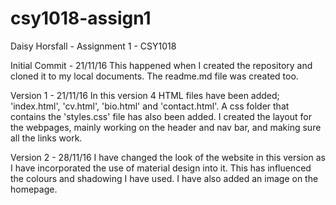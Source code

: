 # csy1018-assign1
Daisy Horsfall - Assignment 1 - CSY1018 


Initial Commit - 21/11/16
	This happened when I created the repository and cloned it to my local documents. The readme.md file was created 
	too.


Version 1 - 21/11/16
	In this version 4 HTML files have been added; 'index.html', 'cv.html', 'bio.html' and 'contact.html'. 
	A css folder that contains the 'styles.css' file has also been added. I created the layout for the webpages, 
	mainly working on the header and nav bar, and making sure all the links work.

Version 2 - 28/11/16
	I have changed the look of the website in this version as I have incorporated the use of material design into it. 
	This has influenced the colours and shadowing I have used. I have also added an image on the homepage.